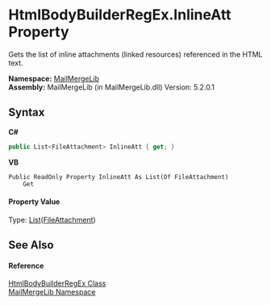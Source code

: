# HtmlBodyBuilderRegEx.InlineAtt Property 
 

Gets the list of inline attachments (linked resources) referenced in the HTML text.

**Namespace:**&nbsp;<a href="31c6ebbe-d683-7561-7308-5a5ee1f76bf5">MailMergeLib</a><br />**Assembly:**&nbsp;MailMergeLib (in MailMergeLib.dll) Version: 5.2.0.1

## Syntax

**C#**<br />
``` C#
public List<FileAttachment> InlineAtt { get; }
```

**VB**<br />
``` VB
Public ReadOnly Property InlineAtt As List(Of FileAttachment)
	Get
```


#### Property Value
Type: <a href="http://msdn2.microsoft.com/en-us/library/6sh2ey19" target="_blank">List</a>(<a href="125aace4-40b3-cdaf-91c6-9e8d01f38b50">FileAttachment</a>)

## See Also


#### Reference
<a href="f31ff461-e0a2-c8b2-5980-da96b3775527">HtmlBodyBuilderRegEx Class</a><br /><a href="31c6ebbe-d683-7561-7308-5a5ee1f76bf5">MailMergeLib Namespace</a><br />